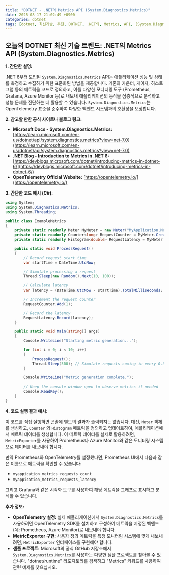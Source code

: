 ```yaml
---
title: "DOTNET - .NET의 Metrics API (System.Diagnostics.Metrics)"
date: 2025-08-17 21:02:49 +0900
categories: dotnet
tags: [dotnet, 최신기술, 추천, DOTNET, .NET의, Metrics, API, (System.Diagnostics.Metrics)]
---
```


## 오늘의 DOTNET 최신 기술 트렌드: **.NET의 Metrics API (System.Diagnostics.Metrics)**

**1. 간단한 설명:**

.NET 6부터 도입된 `System.Diagnostics.Metrics` API는 애플리케이션 성능 및 상태를 측정하고 수집하기 위한 표준화된 방법을 제공합니다. 기존의 카운터, 게이지, 히스토그램 등의 메트릭을 코드로 정의하고, 이를 다양한 모니터링 도구 (Prometheus, Grafana, Azure Monitor 등)로 내보내 애플리케이션의 동작을 심층적으로 분석하고 성능 문제를 진단하는 데 활용할 수 있습니다.  `System.Diagnostics.Metrics`는  OpenTelemetry 표준을 준수하여 다양한 백엔드 시스템과의 호환성을 보장합니다.

**2. 참고할 만한 공식 사이트나 블로그 링크:**

*   **Microsoft Docs - System.Diagnostics.Metrics:** [https://learn.microsoft.com/en-us/dotnet/api/system.diagnostics.metrics?view=net-7.0](https://learn.microsoft.com/en-us/dotnet/api/system.diagnostics.metrics?view=net-7.0)
*   **.NET Blog - Introduction to Metrics in .NET 6:** [https://devblogs.microsoft.com/dotnet/introducing-metrics-in-dotnet-6/](https://devblogs.microsoft.com/dotnet/introducing-metrics-in-dotnet-6/)
*   **OpenTelemetry Official Website:** [https://opentelemetry.io/](https://opentelemetry.io/)

**3. 간단한 코드 예시 (C#):**

```csharp
using System;
using System.Diagnostics.Metrics;
using System.Threading;

public class ExampleMetrics
{
    private static readonly Meter MyMeter = new Meter("MyApplication.Metrics", "1.0");
    private static readonly Counter<long> RequestCounter = MyMeter.CreateCounter<long>("requests.count", "requests", "The number of requests received");
    private static readonly Histogram<double> RequestLatency = MyMeter.CreateHistogram<double>("requests.latency", "ms", "The latency of requests");

    public static void ProcessRequest()
    {
        // Record request start time
        var startTime = DateTime.UtcNow;

        // Simulate processing a request
        Thread.Sleep(new Random().Next(10, 100));

        // Calculate latency
        var latency = (DateTime.UtcNow - startTime).TotalMilliseconds;

        // Increment the request counter
        RequestCounter.Add(1);

        // Record the latency
        RequestLatency.Record(latency);
    }

    public static void Main(string[] args)
    {
        Console.WriteLine("Starting metric generation...");

        for (int i = 0; i < 10; i++)
        {
            ProcessRequest();
            Thread.Sleep(500); // Simulate requests coming in every 0.5 seconds
        }

        Console.WriteLine("Metric generation complete.");

        // Keep the console window open to observe metrics if needed
        Console.ReadKey();
    }
}
```

**4. 코드 실행 결과 예시:**

이 코드를 직접 실행하면 콘솔에 별도의 결과가 출력되지는 않습니다.  대신,  `Meter` 객체를 생성하고, `Counter` 와 `Histogram` 메트릭을 정의하고 업데이트하여, 애플리케이션에서 메트릭 데이터를 생성합니다.  이 메트릭 데이터를 실제로 활용하려면, `MetricExporter`를 사용하여 Prometheus나 Azure Monitor와 같은 모니터링 시스템으로 데이터를 내보내야 합니다.

만약 Prometheus와 OpenTelemetry를 설정했다면, Prometheus UI에서 다음과 같은 이름으로 메트릭을 확인할 수 있습니다:

*   `myappication_metrics_requests_count`
*   `myappication_metrics_requests_latency`

그리고 Grafana와 같은 시각화 도구를 사용하여 해당 메트릭을 그래프로 표시하고 분석할 수 있습니다.

**추가 정보:**

*   **OpenTelemetry 설정:** 실제 애플리케이션에서 `System.Diagnostics.Metrics`를 사용하려면 OpenTelemetry SDK를 설치하고 구성하여 메트릭을 지정된 백엔드(예: Prometheus, Azure Monitor)로 내보내야 합니다.
*   **MetricExporter 구현:** 사용자 정의 메트릭을 특정 모니터링 시스템에 맞게 내보내려면,  `MetricExporter` 인터페이스를 구현해야 합니다.
*   **샘플 프로젝트:** Microsoft의 공식 GitHub 저장소에서 `System.Diagnostics.Metrics`를 사용하는 다양한 샘플 프로젝트를 찾아볼 수 있습니다.  "dotnet/runtime" 리포지토리를 검색하고 "Metrics" 키워드를 사용하여 관련 예제를 찾으십시오.

